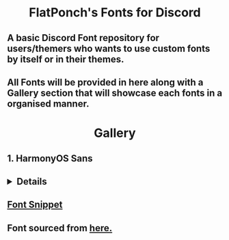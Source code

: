 <p align="center">
    <h1 align="center">FlatPonch's Fonts for Discord</h1>
</p>

## A basic Discord Font repository for users/themers who wants to use custom fonts by itself or in their themes.
## All Fonts will be provided in here along with a Gallery section that will showcase each fonts in a organised manner.
<h1 align="center">Gallery</h1>
<h2 align="left">1. HarmonyOS Sans</h2>
<h2><details>
<p align="left">
<img src="./assets/hmos-1.png" width="300"/>
<img src="./assets/hmos-2.png" width="300"/>
<img src="./assets/hmos-3.png" width="300"/>
<img src="./assets/hmos-4.png" width="300"/>
</p>
</details>
</h2>

## [Font Snippet](https://raw.githubusercontent.com/FlatPonch/Vendetta-Fonts/main/HarmonyOS_Sans/HarmonyOS_Sans-font-snippet.json)
## Font sourced from [here.](https://developer.huawei.com/images/download/next/HarmonyOS-Sans.zip)


<!--
template

<h2 align="left">Number. Font name here</h2>
<h2><details>
<p align="left">
<img src="./assets/fontnamehere-1.png" width="300"/>
<img src="./assets/fontnamehere-2.png" width="300"/>
<img src="./assets/fontnamehere-3.png" width="300"/>
<img src="./assets/fontnamehere-4.png" width="300"/>
</p>
</details>
</h2>

## [Font Snippet](https://raw.githubusercontent.com/FlatPonch/Vendetta-Fonts/main/"fontpath"/"fontname"-font-snippet.json)
## Font sourced from [here.](source here)
-->